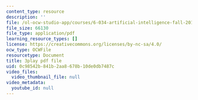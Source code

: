 ```yaml
---
content_type: resource
description: ''
file: /ol-ocw-studio-app/courses/6-034-artificial-intelligence-fall-2010/0c98542b841b2aa8678b10de0db7487c_bQI0OmJPby4.pdf
file_size: 66130
file_type: application/pdf
learning_resource_types: []
license: https://creativecommons.org/licenses/by-nc-sa/4.0/
ocw_type: OCWFile
resourcetype: Document
title: 3play pdf file
uid: 0c98542b-841b-2aa8-678b-10de0db7487c
video_files:
  video_thumbnail_file: null
video_metadata:
  youtube_id: null
---
```


